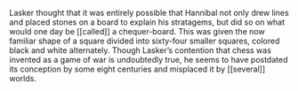 Lasker thought that it was entirely possible that Hannibal not only drew lines and placed stones on a board to explain his stratagems, but did so on what would one day be [[called]] a chequer-board. This was given the now familiar shape of a square divided into sixty-four smaller squares, colored black and white alternately. Though Lasker’s contention that chess was invented as a game of war is undoubtedly true, he seems to have postdated its conception by some eight centuries and misplaced it by [[several]] worlds.